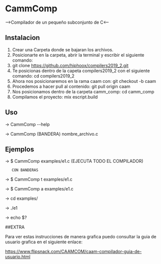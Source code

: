 ﻿# CammComp

-->Compilador de un pequeño subconjunto de C<--

## Instalacion

1.  Crear una Carpeta donde se bajaran los archivos.
2. Posicionarte en la carpeta, abrir la terminal y escribir el siguiente comando:
3. git clone https://github.com/hiphoox/compilers2019_2.git
4. Te posicionas dentro de la capeta compilers2019_2 con el siguiente comando:
   cd compilers2019_2
5. Ahora nos posicionaremos en la rama caam con:
    git checkout -b caam
6. Procedemos a hacer pull al contenido:
    git pull origin caam
7. Nos posicionamos dentro de la carpeta camm_comp:
   cd camm_comp
8. Compilamos el proyecto:
   mix escript.build

## Uso

-> CammComp --help

-> CammComp (BANDERA) nombre_archivo.c

## Ejemplos
-> $ CammComp  examples/e1.c (EJECUTA TODO EL COMPILADOR)

       CON BANDERAS
       
-> $ CammComp t examples/e1.c

-> $ CammComp a examples/e1.c

-> cd examples/

-> ./e1

-> echo $?

##EXTRA

 Para ver estas instrucciones de manera grafica puedo consultar la guia de usuario grafica en el siguiente enlace:

https://www.flipsnack.com/CAAMCOM/caam-compilador-guia-de-usuario.html


   
   

